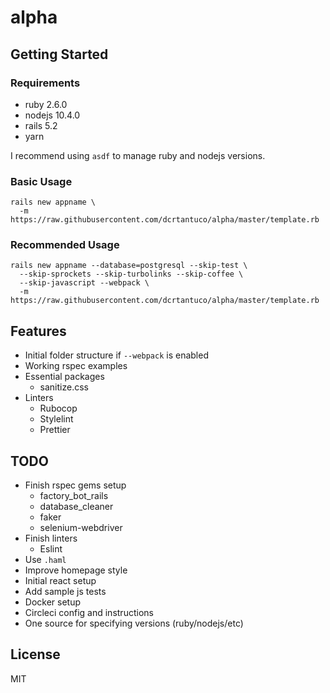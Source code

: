 # alpha

## Getting Started

### Requirements

- ruby 2.6.0
- nodejs 10.4.0
- rails 5.2
- yarn

I recommend using `asdf` to manage ruby and nodejs versions.

### Basic Usage

```
rails new appname \
  -m https://raw.githubusercontent.com/dcrtantuco/alpha/master/template.rb
```

### Recommended Usage

```
rails new appname --database=postgresql --skip-test \
  --skip-sprockets --skip-turbolinks --skip-coffee \
  --skip-javascript --webpack \
  -m https://raw.githubusercontent.com/dcrtantuco/alpha/master/template.rb
```

## Features

- Initial folder structure if `--webpack` is enabled
- Working rspec examples
- Essential packages
  - sanitize.css
- Linters
  - Rubocop
  - Stylelint
  - Prettier

## TODO

- Finish rspec gems setup
  - factory_bot_rails
  - database_cleaner
  - faker
  - selenium-webdriver
- Finish linters
  - Eslint
- Use `.haml`
- Improve homepage style
- Initial react setup
- Add sample js tests
- Docker setup
- Circleci config and instructions
- One source for specifying versions (ruby/nodejs/etc)

## License

MIT
